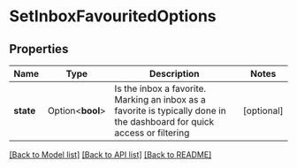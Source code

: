 # SetInboxFavouritedOptions

## Properties

Name | Type | Description | Notes
------------ | ------------- | ------------- | -------------
**state** | Option<**bool**> | Is the inbox a favorite. Marking an inbox as a favorite is typically done in the dashboard for quick access or filtering | [optional]

[[Back to Model list]](../README#documentation-for-models) [[Back to API list]](../README#documentation-for-api-endpoints) [[Back to README]](../README)


